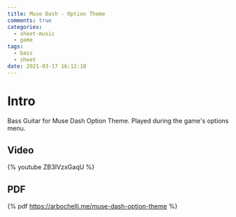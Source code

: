 ```yaml
---
title: Muse Dash - Option Theme
comments: true
categories:
  - sheet-music
  - game
tags:
  - bass
  - sheet
date: 2021-03-17 16:12:18
---
```


# Intro
Bass Guitar for Muse Dash Option Theme.
Played during the game's options menu.

## Video
{% youtube ZB3IVzxGaqU %}

## PDF
{% pdf https://arbochelli.me/muse-dash-option-theme %}
